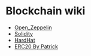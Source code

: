 # Blockchain wiki

- [Open_Zeppelin](Open_Zeppelin.md)
- [Solidity](Solidity.md)
- [HardHat](HardHat.md)
- [ERC20 By Patrick](ERC20-By-Patrick.md)
